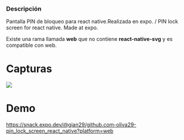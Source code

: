 


### Descripción 
Pantalla PIN de bloqueo para react native.Realizada en expo. / PIN lock screen for react native. Made at expo.

Existe una rama llamada **web** que no contiene **react-native-svg** y es compatible con web.

# Capturas
 
![](https://admin.todospuedenprogramar.com/uploads/medium_2023_02_10_02h43_24_d747c9e8c8.png) 

# Demo
 https://snack.expo.dev/@gian29/github.com-oliva29-pin_lock_screen_react_native?platform=web
